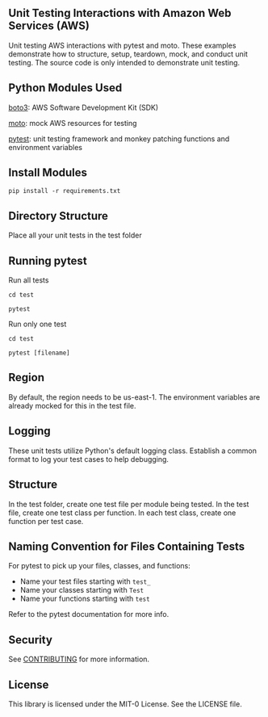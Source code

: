 ## Unit Testing Interactions with Amazon Web Services (AWS) 

Unit testing AWS interactions with pytest and moto. These examples demonstrate how to structure, setup, teardown, mock, and conduct unit testing. The source code is only intended to demonstrate unit testing.

## Python Modules Used

[boto3](https://pypi.org/project/boto3/): AWS Software Development Kit (SDK) 

[moto](https://pypi.org/project/moto/): mock AWS resources for testing

[pytest](https://pypi.org/project/pytest/): unit testing framework and monkey patching functions and environment variables

## Install Modules

`pip install -r requirements.txt`

## Directory Structure

Place all your unit tests in the test folder 

## Running pytest

Run all tests 

`cd test` 

`pytest`

Run only one test

`cd test` 

`pytest [filename]`

## Region

By default, the region needs to be us-east-1. The environment variables are already mocked for this in the test file. 

## Logging

These unit tests utilize Python's default logging class. Establish a common format to log your test cases to help debugging. 

## Structure

In the test folder, create one test file per module being tested.
In the test file, create one test class per function.
In each test class, create one function per test case. 

## Naming Convention for Files Containing Tests

For pytest to pick up your files, classes, and functions: 
- Name your test files starting with `test_` 
- Name your classes starting with `Test`
- Name your functions starting with `test`

Refer to the pytest documentation for more info.

## Security

See [CONTRIBUTING](CONTRIBUTING.md#security-issue-notifications) for more information.

## License

This library is licensed under the MIT-0 License. See the LICENSE file.

